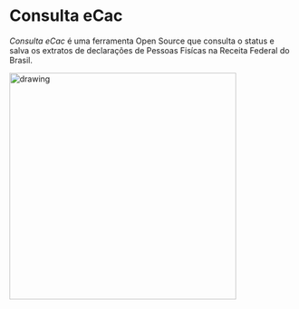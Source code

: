# Consulta eCac

*Consulta eCac* é uma ferramenta Open Source que consulta o status e salva os extratos de declarações de Pessoas Fisícas na Receita Federal do Brasil.

<img src="https://i.imgur.com/GamoIG9.png" alt="drawing" width="400"/>
